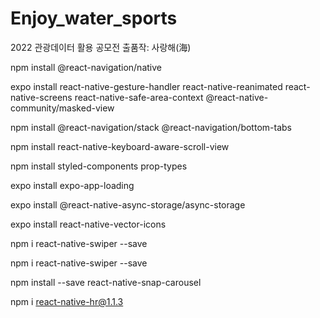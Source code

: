 # Enjoy_water_sports

2022 관광데이터 활용 공모전 출품작: 사랑해(海)

npm install @react-navigation/native

expo install react-native-gesture-handler react-native-reanimated react-native-screens react-native-safe-area-context @react-native-community/masked-view

npm install @react-navigation/stack @react-navigation/bottom-tabs

npm install react-native-keyboard-aware-scroll-view

npm install styled-components prop-types

expo install expo-app-loading

expo install @react-native-async-storage/async-storage

expo install react-native-vector-icons

npm i react-native-swiper --save

npm i react-native-swiper --save

npm install --save react-native-snap-carousel

npm i react-native-hr@1.1.3
